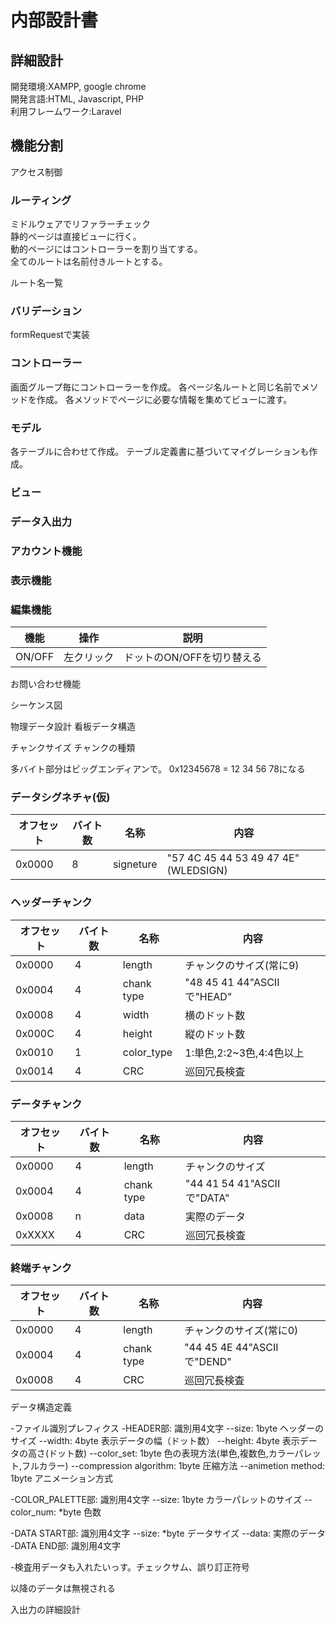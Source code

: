 # 内部設計書

## 詳細設計
開発環境:XAMPP, google chrome  
開発言語:HTML, Javascript, PHP  
利用フレームワーク:Laravel  

## 機能分割
アクセス制御

### __ルーティング__
ミドルウェアでリファラーチェック  
静的ページは直接ビューに行く。  
動的ページにはコントローラーを割り当てする。  
全てのルートは名前付きルートとする。

ルート名一覧

### バリデーション
formRequestで実装

### コントローラー
画面グループ毎にコントローラーを作成。
各ページ名ルートと同じ名前でメソッドを作成。
各メソッドでページに必要な情報を集めてビューに渡す。

### モデル
各テーブルに合わせて作成。
テーブル定義書に基づいてマイグレーションも作成。

### ビュー

### データ入出力

### アカウント機能

### 表示機能

### 編集機能
|機能|操作|説明|
|---|---|---|  
|ON/OFF|左クリック|ドットのON/OFFを切り替える|

お問い合わせ機能

シーケンス図


物理データ設計
看板データ構造

チャンクサイズ
チャンクの種類

多バイト部分はビッグエンディアンで。
0x12345678 = 12 34 56 78になる
### データシグネチャ(仮)
|オフセット|バイト数|名称|内容|
|---|---|---|---|
|0x0000|8|signeture|"57 4C 45 44 53 49 47 4E"(WLEDSIGN)|
### ヘッダーチャンク
|オフセット|バイト数|名称|内容|
|---|---|---|---|
|0x0000|4|length|チャンクのサイズ(常に9)|
|0x0004|4|chank type|"48 45 41 44"ASCIIで"HEAD"|
|0x0008|4|width|横のドット数|
|0x000C|4|height|縦のドット数|
|0x0010|1|color_type|1:単色,2:2~3色,4:4色以上|
|0x0014|4|CRC|巡回冗長検査|
### データチャンク
|オフセット|バイト数|名称|内容|
|---|---|---|---|
|0x0000|4|length|チャンクのサイズ|
|0x0004|4|chank type|"44 41 54 41"ASCIIで"DATA"|
|0x0008|n|data|実際のデータ|
|0xXXXX|4|CRC|巡回冗長検査|
### 終端チャンク
|オフセット|バイト数|名称|内容|
|---|---|---|---|
|0x0000|4|length|チャンクのサイズ(常に0)|
|0x0004|4|chank type|"44 45 4E 44"ASCIIで"DEND"|
|0x0008|4|CRC|巡回冗長検査|

データ構造定義

-ファイル識別プレフィクス
-HEADER部: 識別用4文字
--size: 1byte ヘッダーのサイズ
--width: 4byte 表示データの幅（ドット数）
--height: 4byte 表示データの高さ(ドット数)
--color_set: 1byte 色の表現方法(単色,複数色,カラーパレット,フルカラー)
--compression algorithm: 1byte 圧縮方法
--animetion method: 1byte アニメーション方式

-COLOR_PALETTE部: 識別用4文字
--size: 1byte カラーパレットのサイズ
--color_num: *byte 色数

-DATA START部: 識別用4文字
--size: *byte データサイズ
--data: 実際のデータ
-DATA END部: 識別用4文字

-検査用データも入れたいっす。チェックサム、誤り訂正符号

以降のデータは無視される


入出力の詳細設計
